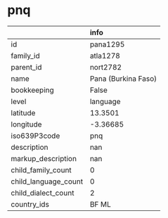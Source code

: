 # pnq
|                      | info                |
|:---------------------|:--------------------|
| id                   | pana1295            |
| family_id            | atla1278            |
| parent_id            | nort2782            |
| name                 | Pana (Burkina Faso) |
| bookkeeping          | False               |
| level                | language            |
| latitude             | 13.3501             |
| longitude            | -3.36685            |
| iso639P3code         | pnq                 |
| description          | nan                 |
| markup_description   | nan                 |
| child_family_count   | 0                   |
| child_language_count | 0                   |
| child_dialect_count  | 2                   |
| country_ids          | BF ML               |